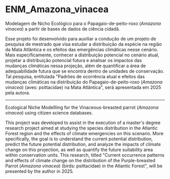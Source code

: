 # ENM_Amazona_vinacea

Modelagem de Nicho Ecológico para o Papagaio-de-peito-roxo (_Amazona vinacea_) a partir de bases de dados de ciência cidadã.

Esse projeto foi desenvolvido para auxiliar a condução de um projeto de pesquisa de mestrado que visa estudar a distribuição da espécie na região da Mata Atlântica e os efeitos das emergências climáticas nesse cenário. Mais especificamente, conhecer a distribuição potencial no cenário atual, projetar a distribuição potencial futura e analisar os impactos das mudanças climáticas nessa projeção, além de quantificar a área de adequabilidade futura que se encontra dentro de unidades de conservação. Tal pesquisa, entitulada "Padrões de ocorrência atual e efeitos das mudanças climáticas na distribuição do Papagaio-de-peito-roxo (_Amazona vinacea_) (aves: psittacidae) na Mata Atlântica", será apresentada em 2025 pela autora.

---

Ecological Niche Modellling for the Vinaceous-breasted parrot (_Amazona vinacea_) using citizen science databases.

This project was developed to assist in the execution of a master's degree research project aimed at studying the species distribution in the Atlantic Forest region and the effects of climate emergencies on this scenario. More specifically, the goal is to understand the current potential distribution, predict the future potential distribution, and analyze the impacts of climate change on this projection, as well as quantify the future suitability area within conservation units. This research, titled "Current occurrence patterns and effects of climate change on the distribution of the Purple-breasted Parrot (_Amazona vinacea_) (birds: psittacidae) in the Atlantic Forest", will be presented by the author in 2025.